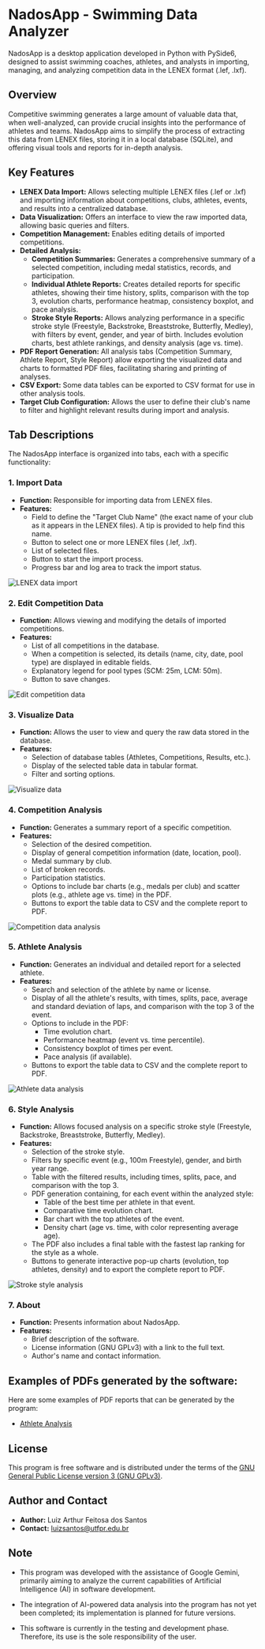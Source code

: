 # NadosApp - Swimming Data Analyzer

NadosApp is a desktop application developed in Python with PySide6, designed to assist swimming coaches, athletes, and analysts in importing, managing, and analyzing competition data in the LENEX format (.lef, .lxf).

## Overview

Competitive swimming generates a large amount of valuable data that, when well-analyzed, can provide crucial insights into the performance of athletes and teams. NadosApp aims to simplify the process of extracting this data from LENEX files, storing it in a local database (SQLite), and offering visual tools and reports for in-depth analysis.

## Key Features

* **LENEX Data Import:** Allows selecting multiple LENEX files (.lef or .lxf) and importing information about competitions, clubs, athletes, events, and results into a centralized database.
* **Data Visualization:** Offers an interface to view the raw imported data, allowing basic queries and filters.
* **Competition Management:** Enables editing details of imported competitions.
* **Detailed Analysis:**
    * **Competition Summaries:** Generates a comprehensive summary of a selected competition, including medal statistics, records, and participation.
    * **Individual Athlete Reports:** Creates detailed reports for specific athletes, showing their time history, splits, comparison with the top 3, evolution charts, performance heatmap, consistency boxplot, and pace analysis.
    * **Stroke Style Reports:** Allows analyzing performance in a specific stroke style (Freestyle, Backstroke, Breaststroke, Butterfly, Medley), with filters by event, gender, and year of birth. Includes evolution charts, best athlete rankings, and density analysis (age vs. time).
* **PDF Report Generation:** All analysis tabs (Competition Summary, Athlete Report, Style Report) allow exporting the visualized data and charts to formatted PDF files, facilitating sharing and printing of analyses.
* **CSV Export:** Some data tables can be exported to CSV format for use in other analysis tools.
* **Target Club Configuration:** Allows the user to define their club's name to filter and highlight relevant results during import and analysis.

## Tab Descriptions

The NadosApp interface is organized into tabs, each with a specific functionality:

### 1. Import Data
* **Function:** Responsible for importing data from LENEX files.
* **Features:**
    * Field to define the "Target Club Name" (the exact name of your club as it appears in the LENEX files). A tip is provided to help find this name.
    * Button to select one or more LENEX files (.lef, .lxf).
    * List of selected files.
    * Button to start the import process.
    * Progress bar and log area to track the import status.

![LENEX data import](img/import.png)

### 2. Edit Competition Data
* **Function:** Allows viewing and modifying the details of imported competitions.
* **Features:**
    * List of all competitions in the database.
    * When a competition is selected, its details (name, city, date, pool type) are displayed in editable fields.
    * Explanatory legend for pool types (SCM: 25m, LCM: 50m).
    * Button to save changes.

![Edit competition data](img/editarDados.png)

### 3. Visualize Data
* **Function:** Allows the user to view and query the raw data stored in the database.
* **Features:**
    * Selection of database tables (Athletes, Competitions, Results, etc.).
    * Display of the selected table data in tabular format.
    * Filter and sorting options.

![Visualize data](img/visualizarDados.png)

### 4. Competition Analysis
* **Function:** Generates a summary report of a specific competition.
* **Features:**
    * Selection of the desired competition.
    * Display of general competition information (date, location, pool).
    * Medal summary by club.
    * List of broken records.
    * Participation statistics.
    * Options to include bar charts (e.g., medals per club) and scatter plots (e.g., athlete age vs. time) in the PDF.
    * Buttons to export the table data to CSV and the complete report to PDF.

![Competition data analysis](img/analiseCompeticao.png)

### 5. Athlete Analysis
* **Function:** Generates an individual and detailed report for a selected athlete.
* **Features:**
    * Search and selection of the athlete by name or license.
    * Display of all the athlete's results, with times, splits, pace, average and standard deviation of laps, and comparison with the top 3 of the event.
    * Options to include in the PDF:
        * Time evolution chart.
        * Performance heatmap (event vs. time percentile).
        * Consistency boxplot of times per event.
        * Pace analysis (if available).
    * Buttons to export the table data to CSV and the complete report to PDF.

![Athlete data analysis](img/analiseAtleta.png)

### 6. Style Analysis
* **Function:** Allows focused analysis on a specific stroke style (Freestyle, Backstroke, Breaststroke, Butterfly, Medley).
* **Features:**
    * Selection of the stroke style.
    * Filters by specific event (e.g., 100m Freestyle), gender, and birth year range.
    * Table with the filtered results, including times, splits, pace, and comparison with the top 3.
    * PDF generation containing, for each event within the analyzed style:
        * Table of the best time per athlete in that event.
        * Comparative time evolution chart.
        * Bar chart with the top athletes of the event.
        * Density chart (age vs. time, with color representing average age).
    * The PDF also includes a final table with the fastest lap ranking for the style as a whole.
    * Buttons to generate interactive pop-up charts (evolution, top athletes, density) and to export the complete report to PDF.

![Stroke style analysis](img/analiseEstilo.png)

### 7. About
* **Function:** Presents information about NadosApp.
* **Features:**
    * Brief description of the software.
    * License information (GNU GPLv3) with a link to the full text.
    * Author's name and contact information.

## Examples of PDFs generated by the software:

Here are some examples of PDF reports that can be generated by the program:

* [Athlete Analysis](img/Relatorio_Samuel_Massuda_Santos_Todos.pdf)

## License

This program is free software and is distributed under the terms of the [GNU General Public License version 3 (GNU GPLv3)](https://www.gnu.org/licenses/gpl-3.0.html).

## Author and Contact

* **Author:** Luiz Arthur Feitosa dos Santos
* **Contact:** [luizsantos@utfpr.edu.br](mailto:luizsantos@utfpr.edu.br)

## Note

* This program was developed with the assistance of Google Gemini, primarily aiming to analyze the current capabilities of Artificial Intelligence (AI) in software development.

* The integration of AI-powered data analysis into the program has not yet been completed; its implementation is planned for future versions.

* This software is currently in the testing and development phase. Therefore, its use is the sole responsibility of the user.
